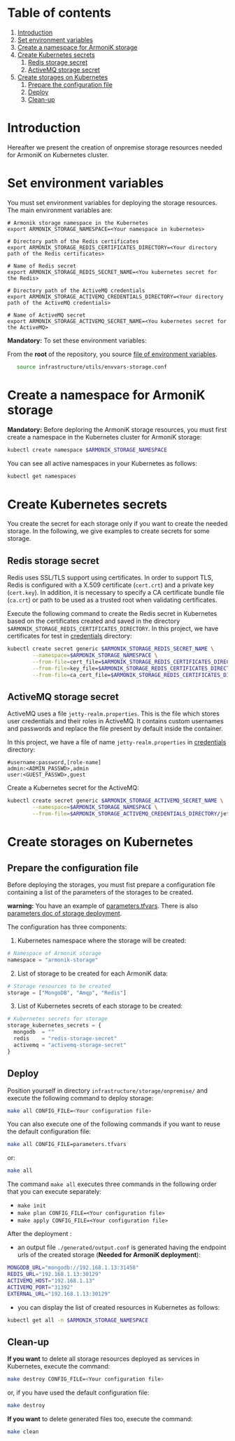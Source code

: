 # Table of contents

1. [Introduction](#introduction)
2. [Set environment variables](#set-environment-variables)
3. [Create a namespace for ArmoniK storage](#create-a-namespace-for-armonik-storage)
4. [Create Kubernetes secrets](#create-kubernetes-secrets)
    1. [Redis storage secret](#redis-storage-secret)
    2. [ActiveMQ storage secret](#activemq-storage-secret)
5. [Create storages on Kubernetes](#create-storages-on-kubernetes)
    1. [Prepare the configuration file](#prepare-the-configuration-file)
    2. [Deploy](#deploy)
    3. [Clean-up](#clean-up)

# Introduction

Hereafter we present the creation of onpremise storage resources needed for ArmoniK on Kubernetes cluster.

# Set environment variables

You must set environment variables for deploying the storage resources. The main environment variables are:

```buildoutcfg
# Armonik storage namespace in the Kubernetes
export ARMONIK_STORAGE_NAMESPACE=<Your namespace in kubernetes>

# Directory path of the Redis certificates
export ARMONIK_STORAGE_REDIS_CERTIFICATES_DIRECTORY=<Your directory path of the Redis certificates>
    
# Name of Redis secret
export ARMONIK_STORAGE_REDIS_SECRET_NAME=<You kubernetes secret for the Redis>

# Directory path of the ActiveMQ credentials
export ARMONIK_STORAGE_ACTIVEMQ_CREDENTIALS_DIRECTORY=<Your directory path of the ActiveMQ credentials>
    
# Name of ActiveMQ secret
export ARMONIK_STORAGE_ACTIVEMQ_SECRET_NAME=<You kubernetes secret for the ActiveMQ>
```

**Mandatory:** To set these environment variables:

From the **root** of the repository, you source [file of environment variables](../../utils/envvars-storage.conf).

```bash
   source infrastructure/utils/envvars-storage.conf
```

# Create a namespace for ArmoniK storage

**Mandatory:** Before deploring the ArmoniK storage resources, you must first create a namespace in the Kubernetes
cluster for ArmoniK storage:

```bash
kubectl create namespace $ARMONIK_STORAGE_NAMESPACE
```

You can see all active namespaces in your Kubernetes as follows:

```bash
kubectl get namespaces
```

# Create Kubernetes secrets

You create the secret for each storage only if you want to create the needed storage. In the following, we give examples
to create secrets for some storage.

## Redis storage secret

Redis uses SSL/TLS support using certificates. In order to support TLS, Redis is configured with a X.509
certificate (`cert.crt`) and a private key (`cert.key`). In addition, it is necessary to specify a CA certificate bundle
file (`ca.crt`) or path to be used as a trusted root when validating certificates.

Execute the following command to create the Redis secret in Kubernetes based on the certificates created and saved in
the directory `$ARMONIK_STORAGE_REDIS_CERTIFICATES_DIRECTORY`. In this project, we have certificates for test
in [credentials](../../credentials) directory:

```bash
kubectl create secret generic $ARMONIK_STORAGE_REDIS_SECRET_NAME \
        --namespace=$ARMONIK_STORAGE_NAMESPACE \
        --from-file=cert_file=$ARMONIK_STORAGE_REDIS_CERTIFICATES_DIRECTORY/cert.crt \
        --from-file=key_file=$ARMONIK_STORAGE_REDIS_CERTIFICATES_DIRECTORY/cert.key \
        --from-file=ca_cert_file=$ARMONIK_STORAGE_REDIS_CERTIFICATES_DIRECTORY/ca.crt
```

## ActiveMQ storage secret

ActiveMQ uses a file `jetty-realm.properties`. This is the file which stores user credentials and their roles in
ActiveMQ. It contains custom usernames and passwords and replace the file present by default inside the container.

In this project, we have a file of name `jetty-realm.properties` in [credentials](../../credentials) directory:

```text
#username:password,[role-name]
admin:<ADMIN_PASSWD>,admin
user:<GUEST_PASSWD>,guest
```

Create a Kubernetes secret for the ActiveMQ:

```bash
kubectl create secret generic $ARMONIK_STORAGE_ACTIVEMQ_SECRET_NAME \
        --namespace=$ARMONIK_STORAGE_NAMESPACE \
        --from-file=$ARMONIK_STORAGE_ACTIVEMQ_CREDENTIALS_DIRECTORY/jetty-realm.properties
```

# Create storages on Kubernetes

## Prepare the configuration file

Before deploying the storages, you must fist prepare a configuration file containing a list of the parameters of the
storages to be created.

**warning:** You have an example of [parameters.tfvars](./parameters.tfvars). There is
also [parameters doc of storage deployment](../../docs/deploy/storage-deploy-config.md).

The configuration has three components:

1. Kubernetes namespace where the storage will be created:

```terraform
# Namespace of ArmoniK storage
namespace = "armonik-storage"
```

2. List of storage to be created for each ArmoniK data:

```terraform
# Storage resources to be created
storage = ["MongoDB", "Amqp", "Redis"]
```

3. List of Kubernetes secrets of each storage to be created:

```terraform
# Kubernetes secrets for storage
storage_kubernetes_secrets = {
  mongodb  = ""
  redis    = "redis-storage-secret"
  activemq = "activemq-storage-secret"
}
```

## Deploy

Position yourself in directory `infrastructure/storage/onpremise/` and execute the following command to deploy storage:

```bash
make all CONFIG_FILE=<Your configuration file> 
```

You can also execute one of the following commands if you want to reuse the default configuration file:

```bash
make all CONFIG_FILE=parameters.tfvars 
```

or:

```bash
make all
```

The command `make all` executes three commands in the following order that you can execute separately:

* `make init`
* `make plan CONFIG_FILE=<Your configuration file>`
* `make apply CONFIG_FILE=<Your configuration file>`

After the deployment :

* an output file `./generated/output.conf` is generated having the endpoint urls of the created storage (**Needed for
  ArmoniK deployment**):

```bash
MONGODB_URL="mongodb://192.168.1.13:31458"
REDIS_URL="192.168.1.13:30129"
ACTIVEMQ_HOST="192.168.1.13"
ACTIVEMQ_PORT="31392"
EXTERNAL_URL="192.168.1.13:30129"
```

* you can display the list of created resources in Kubernetes as follows:

```bash
kubectl get all -n $ARMONIK_STORAGE_NAMESPACE
```

## Clean-up

**If you want** to delete all storage resources deployed as services in Kubernetes, execute the command:

```bash
make destroy CONFIG_FILE=<Your configuration file> 
```

or, if you have used the default configuration file:

```bash
make destroy
```

**If you want** to delete generated files too, execute the command:

```bash
make clean
```
